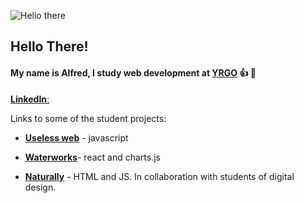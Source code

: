 ![Hello there](https://media1.giphy.com/media/xTiIzJSKB4l7xTouE8/giphy.gif?cid=ecf05e47q5co9c4o2xj65zykueoxvtcy86qq7e1gykh4wgnu&rid=giphy.gif&ct=g)

## Hello There! ##
#### My name is **Alfred**, I study web development at [**YRGO**](https://www.yrgo.se/utbildningar/webbutvecklare/ "YRGO") :+1: :seedling: ####

[**LinkedIn**:](www.linkedin.com/in/alfred-unenge-990b63256)

Links to some of the student projects: 

- [**Useless web**](https://useless-sound.netlify.app/) - javascript

- [**Waterworks**](https://thomasdanielsson.coffee/)- react and charts.js

- [**Naturally**](https://naturallyfive.netlify.app/) - HTML and JS. In collaboration with students of digital design. 
